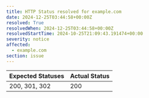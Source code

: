 ```yaml
---
title: HTTP Status resolved for example.com
date: 2024-12-25T03:44:58+00:00Z
resolved: True
resolvedWhen: 2024-12-25T03:44:58+00:00Z
resolvedStartTime: 2024-10-25T21:09:43.191474+00:00
severity: notice
affected:
  - example.com
section: issue
---
```


| Expected Statuses | Actual Status  |
|-------------------|----------------|
| 200, 301, 302 | 200 |
